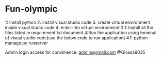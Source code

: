 # Fun-olympic
1: Install python
2: install visual studio code
3: create virtual environment inside visual studio code
4: enter into virtual environment
   3.1: Install all the files listed in requirement.txt document
4:Run the application using terminal of visual studio code(use the below code to run application)
  4.1: python manage.py runserver

Admin login access for convinience:
admin@gmail.com
@Glossa9035
